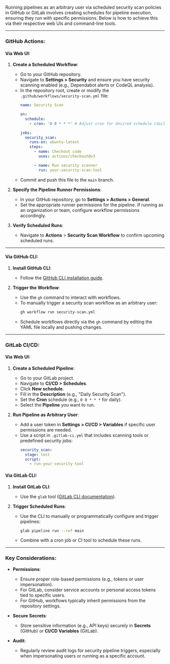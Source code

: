 
Running pipelines as an arbitrary user via scheduled security scan policies in GitHub or GitLab involves creating schedules for pipeline execution, ensuring they run with specific permissions. Below is how to achieve this via their respective web UIs and command-line tools.

---

### **GitHub Actions:**

#### **Via Web UI:**

1. **Create a Scheduled Workflow**:
   - Go to your GitHub repository.
   - Navigate to **Settings > Security** and ensure you have security scanning enabled (e.g., Dependabot alerts or CodeQL analysis).
   - In the repository root, create or modify the `.github/workflows/security-scan.yml` file:
     ```yaml
     name: Security Scan

     on:
       schedule:
         - cron: '0 0 * * *' # Adjust cron for desired schedule (daily at midnight here)

     jobs:
       security_scan:
         runs-on: ubuntu-latest
         steps:
           - name: Checkout code
             uses: actions/checkout@v3

           - name: Run security scanner
             run: your-security-scan-tool
     ```
   - Commit and push this file to the `main` branch.

2. **Specify the Pipeline Runner Permissions**:
   - In your GitHub repository, go to **Settings > Actions > General**.
   - Set the appropriate runner permissions for the pipeline. If running as an organization or team, configure workflow permissions accordingly.

3. **Verify Scheduled Runs**:
   - Navigate to **Actions** > **Security Scan Workflow** to confirm upcoming scheduled runs.

---

#### **Via GitHub CLI**:

1. **Install GitHub CLI**:
   - Follow the [GitHub CLI installation guide](https://cli.github.com/).

2. **Trigger the Workflow**:
   - Use the `gh` command to interact with workflows.
   - To manually trigger a security scan workflow as an arbitrary user:
     ```bash
     gh workflow run security-scan.yml
     ```
   - Schedule workflows directly via the `gh` command by editing the YAML file locally and pushing changes.

---

### **GitLab CI/CD:**

#### **Via Web UI:**

1. **Create a Scheduled Pipeline**:
   - Go to your GitLab project.
   - Navigate to **CI/CD > Schedules**.
   - Click **New schedule**.
   - Fill in the **Description** (e.g., "Daily Security Scan").
   - Set the **Cron** schedule (e.g., `0 0 * * *` for daily).
   - Select the **Pipeline** you want to run.

2. **Run Pipeline as Arbitrary User**:
   - Add a user token in **Settings > CI/CD > Variables** if specific user permissions are needed.
   - Use a script in `.gitlab-ci.yml` that includes scanning tools or predefined security jobs:
     ```yaml
     security_scan:
       stage: test
       script:
         - run-your-security-tool
     ```

#### **Via GitLab CLI**:

1. **Install GitLab CLI**:
   - Use the `glab` tool ([GitLab CLI documentation](https://glab.readthedocs.io/)).

2. **Trigger Scheduled Runs**:
   - Use the CLI to manually or programmatically configure and trigger pipelines:
     ```bash
     glab pipeline run --ref main
     ```
   - Combine with a cron job or CI tool to schedule these runs.

---

### **Key Considerations**:

- **Permissions**:
  - Ensure proper role-based permissions (e.g., tokens or user impersonation).
  - For GitLab, consider service accounts or personal access tokens tied to specific users.
  - For GitHub, workflows typically inherit permissions from the repository settings.

- **Secure Secrets**:
  - Store sensitive information (e.g., API keys) securely in **Secrets** (GitHub) or **CI/CD Variables** (GitLab).

- **Audit**:
  - Regularly review audit logs for security pipeline triggers, especially when impersonating users or running as a specific account.
